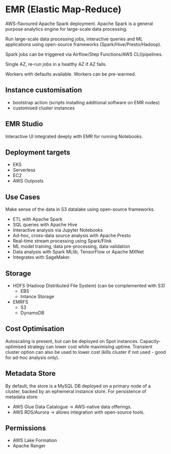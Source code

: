 # EMR (Elastic Map-Reduce)

AWS-flavoured Apache Spark deployment. Apache Spark is a general purpose
analytics engine for large-scale data processing.

Run large-scale data processing jobs, interactive queries and ML applications
using open-source frameworks (Spark/Hive/Presto/Hadoop).

Spark jobs can be triggered via Airflow/Step Functions/AWS CLI/pipelines.

Single AZ, re-run jobs in a healthy AZ if AZ fails.

Workers with defaults available. Workers can be pre-warmed.

## Instance customisation

- bootstrap action (scripts installing additional software on EMR nodes)
- customised cluster instances

## EMR Studio

Interactive UI integrated deeply with EMR for running Notebooks.

## Deployment targets

- EKS
- Serverless
- EC2
- AWS Outposts

## Use Cases

Make sense of the data in S3 datalake using open-source frameworks.

- ETL with Apache Spark
- SQL queries with Apache Hive
- Interactive analysis via Jupyter Notebooks
- Ad-hoc, cross-data source analysis with Apache Presto
- Real-time stream processing using Spark/Flink
- ML model training, data pre-processing, data validation
- Data analysis with Spark MLlib, TensorFlow or Apache MXNet
- Integrates with SageMaker.

## Storage

- HDFS (Hadoop Distributed File System) (can be complemented with S3)
  - EBS
  - Intance Storage
- EMRFS
  - S3
  - DynamoDB

## Cost Optimisation

Autoscaling is present, but can be deployed on Spot instances.
Capacity-optimised strategy can lower cost while maximising uptime. Transient
cluster option can also be used to lower cost (kills cluster if not used - good
for ad-hoc analysis only).

## Metadata Store

By default, the store is a MySQL DB deployed on a primary node of a cluster,
backed by an ephemeral instance store. For persistence of metadata store:

- AWS Glue Data Catalogue -> AWS-native data offerings.
- AWS RDS/Aurora -> allows integration with open-source tools.

## Permissions

- AWS Lake Formation
- Apache Ranger

